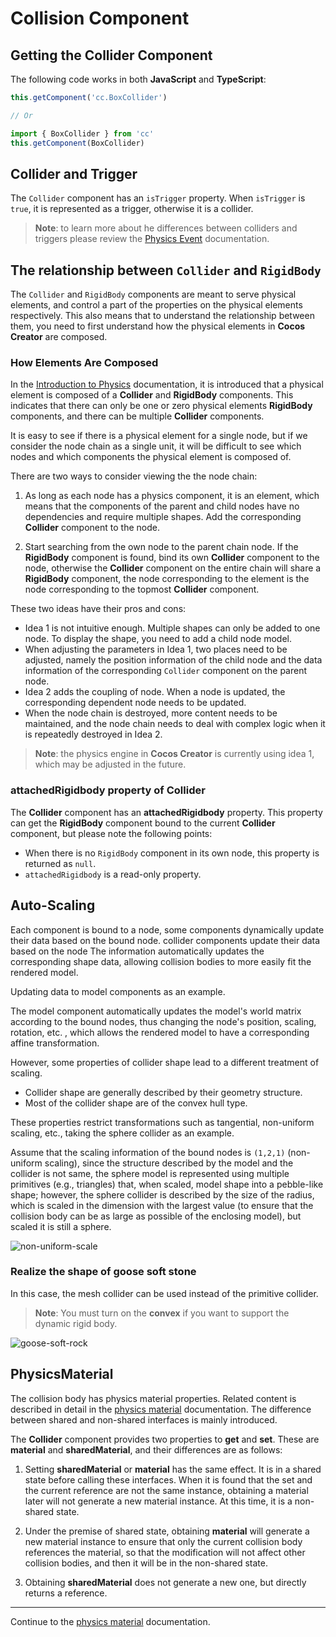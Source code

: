# Collision Component

## Getting the Collider Component

The following code works in both __JavaScript__ and __TypeScript__:

```ts
this.getComponent('cc.BoxCollider')

// Or

import { BoxCollider } from 'cc'
this.getComponent(BoxCollider)
```

## Collider and Trigger

The `Collider` component has an `isTrigger` property. When `isTrigger` is `true`, it is represented as a trigger, otherwise it is a collider.

> **Note**: to learn more about he differences between colliders and triggers please review the [Physics Event](physics-event.md) documentation.

## The relationship between `Collider` and `RigidBody`

The `Collider` and `RigidBody` components are meant to serve physical elements, and control a part of the properties on the physical elements respectively. This also means that to understand the relationship between them, you need to first understand how the physical elements in __Cocos Creator__ are composed.

### How Elements Are Composed

In the [Introduction to Physics](physics.md) documentation, it is introduced that a physical element is composed of a __Collider__ and __RigidBody__ components. This indicates that there can only be one or zero physical elements __RigidBody__ components, and there can be multiple __Collider__ components.

It is easy to see if there is a physical element for a single node, but if we consider the node chain as a single unit, it will be difficult to see which nodes and which components the physical element is composed of.

There are two ways to consider viewing the the node chain:

1. As long as each node has a physics component, it is an element, which means that the components of the parent and child nodes have no dependencies and require multiple shapes. Add the corresponding __Collider__ component to the node.

2. Start searching from the own node to the parent chain node. If the __RigidBody__ component is found, bind its own __Collider__ component to the node, otherwise the __Collider__ component on the entire chain will share a __RigidBody__ component, the node corresponding to the element is the node corresponding to the topmost __Collider__ component.

These two ideas have their pros and cons:

- Idea 1 is not intuitive enough. Multiple shapes can only be added to one node. To display the shape, you need to add a child node model.
- When adjusting the parameters in Idea 1, two places need to be adjusted, namely the position information of the child node and the data information of the corresponding `Collider` component on the parent node.
- Idea 2 adds the coupling of node. When a node is updated, the corresponding dependent node needs to be updated.
- When the node chain is destroyed, more content needs to be maintained, and the node chain needs to deal with complex logic when it is repeatedly destroyed in Idea 2.

> **Note**: the physics engine in __Cocos Creator__ is currently using idea 1, which may be adjusted in the future.

### attachedRigidbody property of Collider

The __Collider__ component has an __attachedRigidbody__ property. This property can get the __RigidBody__ component bound to the current __Collider__ component, but please note the following points:

- When there is no `RigidBody` component in its own node, this property is returned as `null`.
- `attachedRigidbody` is a read-only property.

## Auto-Scaling

Each component is bound to a node, some components dynamically update their data based on the bound node. collider components update their data based on the node The information automatically updates the corresponding shape data, allowing collision bodies to more easily fit the rendered model.

Updating data to model components as an example.

The model component automatically updates the model's world matrix according to the bound nodes, thus changing the node's position, scaling, rotation, etc. , which allows the rendered model to have a corresponding affine transformation.

However, some properties of collider shape lead to a different treatment of scaling.

- Collider shape are generally described by their geometry structure.
- Most of the collider shape are of the convex hull type.

These properties restrict transformations such as tangential, non-uniform scaling, etc., taking the sphere collider as an example.

Assume that the scaling information of the bound nodes is `(1,2,1)` (non-uniform scaling), since the structure described by the model and the collider is not same, the sphere model is represented using multiple primitives (e.g., triangles) that, when scaled, model shape into a pebble-like shape; however, the sphere collider is described by the size of the radius, which is scaled in the dimension with the largest value (to ensure that the collision body can be as large as possible of the enclosing model), but scaled it is still a sphere.

![non-uniform-scale](img/collider-non-uniform-scale.jpg)

### Realize the shape of goose soft stone

In this case, the mesh collider can be used instead of the primitive collider.

> **Note**: You must turn on the __convex__ if you want to support the dynamic rigid body.

![goose-soft-rock](img/goose-soft-rock.jpg)

## PhysicsMaterial

The collision body has physics material properties. Related content is described in detail in the [physics material](physics-material.md) documentation. The difference between shared and non-shared interfaces is mainly introduced.

The __Collider__ component provides two properties to __get__ and __set__. These are __material__ and __sharedMaterial__, and their differences are as follows:

1. Setting __sharedMaterial__ or __material__ has the same effect. It is in a shared state before calling these interfaces. When it is found that the set and the current reference are not the same instance, obtaining a material later will not generate a new material instance. At this time, it is a non-shared state.

2. Under the premise of shared state, obtaining __material__ will generate a new material instance to ensure that only the current collision body references the material, so that the modification will not affect other collision bodies, and then it will be in the non-shared state.

3. Obtaining __sharedMaterial__ does not generate a new one, but directly returns a reference.

---

Continue to the [physics material](physics-material.md) documentation.
